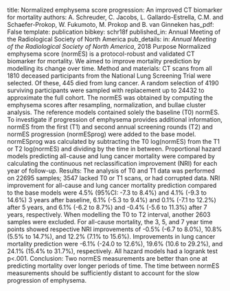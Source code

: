 title: Normalized emphysema score progression: An improved CT biomarker for mortality
authors: A. Schreuder, C. Jacobs, L. Gallardo-Estrella, C.M. and Schaefer-Prokop, W. Fukumoto, M. Prokop and B. van Ginneken
has_pdf: False
template: publication
bibkey: schr18f
published_in: Annual Meeting of the Radiological Society of North America
pub_details: in: <i>Annual Meeting of the Radiological Society of North America</i>, 2018
Purpose Normalized emphysema score (normES) is a protocol-robust and validated CT biomarker for mortality. We aimed to improve mortality prediction by modelling its change over time. Method and materials: CT scans from all 1810 deceased participants from the National Lung Screening Trial were selected. Of these, 445 died from lung cancer. A random selection of 4190 surviving participants were sampled with replacement up to 24432 to approximate the full cohort. The normES was obtained by computing the emphysema scores after resampling, normalization, and bullae cluster analysis. The reference models contained solely the baseline (T0) normES. To investigate if progression of emphysema provides additional information, normES from the first (T1) and second annual screening rounds (T2) and normES progression (normESprog) were added to the base model. normESprog was calculated by subtracting the T0 log(normES) from the T1 or T2 log(normES) and dividing by the time in between. Proportional hazard models predicting all-cause and lung cancer mortality were compared by calculating the continuous net reclassification improvement (NRI) for each year of follow-up. Results: The analysis of T0 and T1 data was performed on 22695 samples; 3547 lacked T0 or T1 scans, or had corrupted data. NRI improvement for all-cause and lung cancer mortality prediction compared to the base models were 4.5% (95%CI: -7.3 to 8.4%) and 4.1% (-9.3 to 14.6%) 3 years after baseline, 6.1% (-5.3 to 9.4%) and 0.1% (-7.1 to 12.2%) after 5 years, and 6.1% (-6.2 to 8.7%) and -0.4% (-5.6 to 11.3%) after 7 years, respectively. When modelling the T0 to T2 interval, another 2603 samples were excluded. For all-cause mortality, the 3, 5, and 7 year time points showed respective NRI improvements of -0.5% (-6.7 to 8.0%), 10.8% (5.5% to 14.7%), and 12.2% (7.1% to 15.6%). Improvements in lung cancer mortality prediction were -6.1% (-24.0 to 12.6%), 19.6% (10.6 to 29.2%), and 24.1% (15.4% to 31.7%), respectively. All hazard models had a logrank test p<.001. Conclusion: Two normES measurements are better than one at predicting mortality over longer periods of time. The time between normES measurements should be sufficiently distant to account for the slow progression of emphysema.

